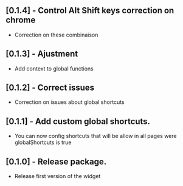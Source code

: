 ## [0.1.4] - Control Alt Shift keys correction on chrome

* Correction on these combinaison

## [0.1.3] - Ajustment

* Add context to global functions

## [0.1.2] - Correct issues

* Correction on issues about global shortcuts 

## [0.1.1] - Add custom global shortcuts.

* You can now config shortcuts that will be allow in all pages were globalShortcuts is true

## [0.1.0] - Release package.

* Release first version of the widget
